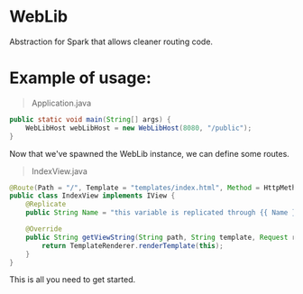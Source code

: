 
# WebLib  
Abstraction for Spark that allows cleaner routing code.  
  
# Example of usage:  
  
 > Application.java
```java
public static void main(String[] args) {
    WebLibHost webLibHost = new WebLibHost(8080, "/public");
}
```

Now that we've spawned the WebLib instance, we can define some routes.

> IndexView.java
```java
@Route(Path = "/", Template = "templates/index.html", Method = HttpMethod.get)  
public class IndexView implements IView {
    @Replicate
    public String Name = "this variable is replicated through {{ Name }} in your template.";

    @Override
    public String getViewString(String path, String template, Request request, Response response, HttpMethod method) {
        return TemplateRenderer.renderTemplate(this);
    }
}
```

This is all you need to get started.
